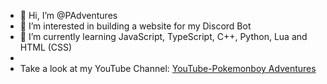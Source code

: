 - 👋 Hi, I’m @PAdventures
- 👀 I’m interested in building a website for my Discord Bot
- 🌱 I’m currently learning JavaScript, TypeScript, C++, Python, Lua and HTML (CSS)
- 
- Take a look at my YouTube Channel: [YouTube-Pokemonboy Adventures](https://www.youtube.com/channel/UCikO67glfy07ucQMwFMPvxQ)

<!---
PAdventures/PAdventures is a ✨ special ✨ repository because its `README.md` (this file) appears on your GitHub profile.
You can click the Preview link to take a look at your changes.
--->
